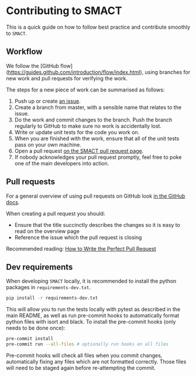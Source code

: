 # Contributing to SMACT

This is a quick guide on how to follow best practice and contribute smoothly to `SMACT`.

## Workflow

We follow the [GitHub flow]
(<https://guides.github.com/introduction/flow/index.html>), using
branches for new work and pull requests for verifying the work.

The steps for a new piece of work can be summarised as follows:

1. Push up or create [an issue](https://guides.github.com/features/issues).
2. Create a branch from master, with a sensible name that relates to the issue.
3. Do the work and commit changes to the branch. Push the branch
   regularly to GitHub to make sure no work is accidentally lost.
4. Write or update unit tests for the code you work on.
5. When you are finished with the work, ensure that all of the unit
   tests pass on your own machine.
6. Open a pull request [on the SMACT pull request page](https://github.com/WMD-group/SMACT/pulls).
7. If nobody acknowledges your pull request promptly, feel free to poke one of the main developers into action.

## Pull requests

For a general overview of using pull requests on GitHub look [in the GitHub docs](https://help.github.com/en/articles/about-pull-requests).

When creating a pull request you should:

* Ensure that the title succinctly describes the changes so it is easy to read on the overview page
* Reference the issue which the pull request is closing

Recommended reading: [How to Write the Perfect Pull Request](https://github.blog/2015-01-21-how-to-write-the-perfect-pull-request/)

## Dev requirements

When developing `SMACT` locally, it is recommended to install the python packages in `requirements-dev.txt`.

```bash
pip install -r requirements-dev.txt
```

This will allow you to run the tests locally with pytest as described in the main README,
as well as run pre-commit hooks to automatically format python files with isort and black.
To install the pre-commit hooks (only needs to be done once):

```bash
pre-commit install
pre-commit run --all-files # optionally run hooks on all files
```

Pre-commit hooks will check all files when you commit changes, automatically fixing any files which are not formatted correctly. Those files will need to be staged again before re-attempting the commit.
